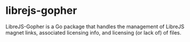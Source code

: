 # librejs-gopher
LibreJS-Gopher is a Go package that handles the management of LibreJS magnet links, associated licensing info, and licensing (or lack of) of files.
